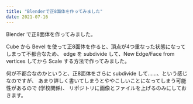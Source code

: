 ```yaml
---
title: "Blenderで正8面体を作ってみました"
date: 2021-07-16
---
```


Blender で正8面体を作ってみました。

Cube から Bevel を使って正8面体を作ると、頂点が4つ重なった状態になってしまって不都合なため、
edge を subdivide して、New Edge/Face from vertices してから Scale する方法で作ってみました。

何が不都合なのかというと、正8面体をさらに subdivide して……、という感じなのですが、
あまり詳しく書いてしまうとややこしいことになってしまう可能性があるので (学校関係)、
リポジトリに画像とファイルを上げるのみにしておきます。
